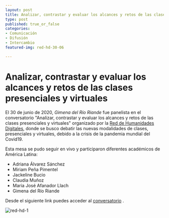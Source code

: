 ```yaml
---
layout: post
title: Analizar, contrastar y evaluar los alcances y retos de las clases presenciales y virtuales
type: post
published: true_or_false
categories:
- Comunicación
- Difusión
- Intercambio
featured-img: red-hd-30-06

---
```


# Analizar, contrastar y evaluar los alcances y retos de las clases presenciales y virtuales

El 30 de junio de 2020, *Gimena del Río Riande* fue panelista en el conversatorio "Analizar, contrastar y evaluar los alcances y retos de las clases presenciales y virtuales" organizado por la <a href="http://www.humanidadesdigitales.net/#_home" target="_blank">Red de Humanidades Digitales</a>, donde se busco debatir las nuevas modalidades de clases, presenciales y virtuales, debido a la crisis de la pandemia mundial del Covid19. 

Esta mesa se pudo seguir en vivo y participaron diferentes académicos de América Latina:

- Adriana Álvarez Sánchez
- Miriam Peña Pimentel
- Jackeline Bucio
- Claudia Muñoz
- Maria José Afanador Llach
- Gimena del Río Riande

Desde el siguiente link puedes acceder al <a href="https://www.youtube.com/watch?v=cTOrlSSPzmE&feature=youtu.be" target="_blank">conversatorio</a> .

![red-hd-1](/assets/img/posts/red-hd-01-07.jpg)
